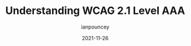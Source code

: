---
author: ianpouncey
date: 2021-11-26
permalink: false
publisher: tetralogical
tags:
  - accessibility
  - wcag
target_url: https://tetralogical.com/blog/2021/11/26/understanding-wcag-level-aaa/
title: Understanding WCAG 2.1 Level AAA
---